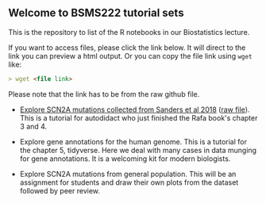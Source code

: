 ## Welcome to BSMS222 tutorial sets

This is the repository to list of the R notebooks in our Biostatistics lecture. 

If you want to access files, please click the link below. It will direct to the link you can preview a html output. Or you can copy the file link using `wget` like: 

```markdown
> wget <file link>
```

Please note that the link has to be from the raw github file.

- [Explore SCN2A mutations collected from Sanders et al 2018](https://htmlpreview.github.io/?https://github.com/joonan30/bsms222_123_an/blob/master/analyze_scn2a_mutations.nb.html) ([raw file](https://github.com/joonan30/bsms222_123_an/blob/master/analyze_scn2a_mutations.Rmd)). This is a tutorial for autodidact who just finished the Rafa book's chapter 3 and 4.  

- Explore gene annotations for the human genome. This is a tutorial for the chapter 5, tidyverse. Here we deal with many cases in data munging for gene annotations. It is a welcoming kit for modern biologists. 

- Explore SCN2A mutations from general population. This will be an assignment for students and draw their own plots from the dataset followed by peer review. 


